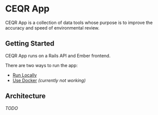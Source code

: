 # CEQR App

CEQR App is a collection of data tools whose purpose is to improve the accuracy and speed of environmental review.

## Getting Started

CEQR App runs on a Rails API and Ember frontend.

There are two ways to run the app: 

- [Run Locally](LOCALDEV.md)
- [Use Docker](DOCKER.md) *(currently not working)*

## Architecture

_TODO_
